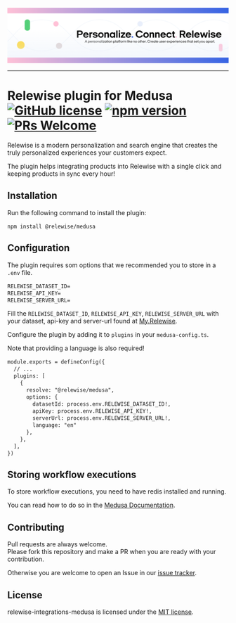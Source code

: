 <p align="center">
  <a href="https://www.relewise.com/">
    <img alt="Relewise" src=".github/banner.png">
  </a>
</p>

---
# Relewise plugin for Medusa [![GitHub license](https://img.shields.io/badge/license-MIT-blue.svg)](./LICENSE) [![npm version](https://badge.fury.io/js/@relewise%2Fmedusa.svg)](https://badge.fury.io/js/@relewise%2Fmedusa) [![PRs Welcome](https://img.shields.io/badge/PRs-welcome-brightgreen.svg)](https://github.com/Relewise/relewise-integrations-medusa/pulls)
Relewise is a modern personalization and search engine that creates the truly personalized experiences your customers expect.

The plugin helps integrating products into Relewise with a single click and keeping products in sync every hour!

## Installation
Run the following command to install the plugin:

```W
npm install @relewise/medusa
```

## Configuration

The plugin requires som options that we recommended you to store in a `.env` file.

```W
RELEWISE_DATASET_ID=
RELEWISE_API_KEY=
RELEWISE_SERVER_URL=
```

Fill the `RELEWISE_DATASET_ID`, `RELEWISE_API_KEY`, `RELEWISE_SERVER_URL` with your dataset, api-key and server-url found at [My.Relewise](https://my.relewise.com/developer-settings).

Configure the plugin by adding it to `plugins` in your `medusa-config.ts`.

Note that providing a language is also required!

```W
module.exports = defineConfig({
  // ...
  plugins: [
    {
      resolve: "@relewise/medusa",
      options: {
        datasetId: process.env.RELEWISE_DATASET_ID!,
        apiKey: process.env.RELEWISE_API_KEY!,
        serverUrl: process.env.RELEWISE_SERVER_URL!,
        language: "en"
      },
    },
  ],
})
```
## Storing workflow executions
To store workflow executions, you need to have redis installed and running.

You can read how to do so in the [Medusa Documentation](https://docs.medusajs.com/resources/infrastructure-modules/workflow-engine/redis).

## Contributing

Pull requests are always welcome.  
Please fork this repository and make a PR when you are ready with your contribution.  

Otherwise you are welcome to open an Issue in our [issue tracker](https://github.com/Relewise/relewise-integrations-medusa/issues).

## License

relewise-integrations-medusa is licensed under the [MIT license](./LICENSE).
